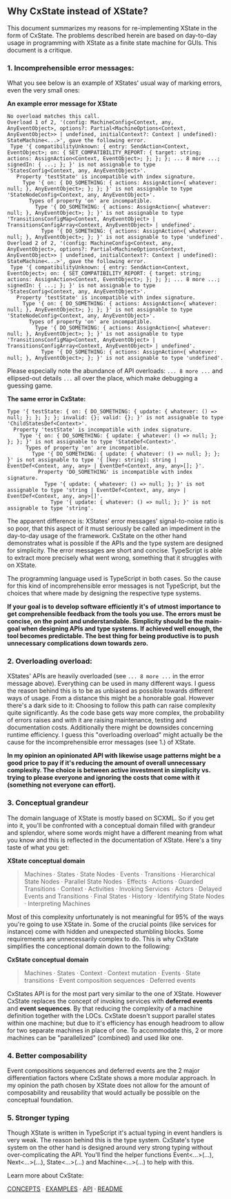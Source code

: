 ## Why CxState instead of XState?

This document summarizes my reasons for re-implementing XState in the form of CxState. The problems described herein are based on day-to-day usage in programming with XState as a finite state machine for GUIs. This document is a critique.

### 1. Incomprehensible error messages:

What you see below is an example of XStates' usual way of marking errors, even the very small ones:

**An example error message for XState**

 ```ascii
 No overload matches this call.
Overload 1 of 2, '(config: MachineConfig<Context, any, AnyEventObject>, options?: Partial<MachineOptions<Context, AnyEventObject>> | undefined, initialContext?: Context | undefined): StateMachine<...>', gave the following error.
  Type '{ compatibilityUnknown: { entry: SendAction<Context, EventObject>; on: { SET_COMPATIBILITY_REPORT: { target: string; actions: AssignAction<Context, EventObject>; }; }; }; ... 8 more ...; signedIn: { ...; }; }' is not assignable to type 'StatesConfig<Context, any, AnyEventObject>'.
    Property 'testState' is incompatible with index signature.
      Type '{ on: { DO_SOMETHING: { actions: AssignAction<{ whatever: null; }, AnyEventObject>; }; }; }' is not assignable to type 'StateNodeConfig<Context, any, AnyEventObject>'.
        Types of property 'on' are incompatible.
          Type '{ DO_SOMETHING: { actions: AssignAction<{ whatever: null; }, AnyEventObject>; }; }' is not assignable to type 'TransitionsConfigMap<Context, AnyEventObject> | TransitionsConfigArray<Context, AnyEventObject> | undefined'.
            Type '{ DO_SOMETHING: { actions: AssignAction<{ whatever: null; }, AnyEventObject>; }; }' is not assignable to type 'undefined'.
Overload 2 of 2, '(config: MachineConfig<Context, any, AnyEventObject>, options?: Partial<MachineOptions<Context, AnyEventObject>> | undefined, initialContext?: Context | undefined): StateMachine<...>', gave the following error.
  Type '{ compatibilityUnknown: { entry: SendAction<Context, EventObject>; on: { SET_COMPATIBILITY_REPORT: { target: string; actions: AssignAction<Context, EventObject>; }; }; }; ... 8 more ...; signedIn: { ...; }; }' is not assignable to type 'StatesConfig<Context, any, AnyEventObject>'.
    Property 'testState' is incompatible with index signature.
      Type '{ on: { DO_SOMETHING: { actions: AssignAction<{ whatever: null; }, AnyEventObject>; }; }; }' is not assignable to type 'StateNodeConfig<Context, any, AnyEventObject>'.
        Types of property 'on' are incompatible.
          Type '{ DO_SOMETHING: { actions: AssignAction<{ whatever: null; }, AnyEventObject>; }; }' is not assignable to type 'TransitionsConfigMap<Context, AnyEventObject> | TransitionsConfigArray<Context, AnyEventObject> | undefined'.
            Type '{ DO_SOMETHING: { actions: AssignAction<{ whatever: null; }, AnyEventObject>; }; }' is not assignable to type 'undefined'.
 ```

Please especially note the abundance of API overloads: `... 8 more ...` and ellipsed-out details `...` all over the place, which make debugging a guessing game.

**The same error in CxState:**

```ascii
Type '{ testState: { on: { DO_SOMETHING: { update: { whatever: () => null; }; }; }; }; invalid: {}; valid: {}; }' is not assignable to type 'ChildStatesDef<Context>'.
  Property 'testState' is incompatible with index signature.
    Type '{ on: { DO_SOMETHING: { update: { whatever: () => null; }; }; }; }' is not assignable to type 'StateDef<Context>'.
      Types of property 'on' are incompatible.
        Type '{ DO_SOMETHING: { update: { whatever: () => null; }; }; }' is not assignable to type '{ [key: string]: string | EventDef<Context, any, any> | EventDef<Context, any, any>[]; }'.
          Property 'DO_SOMETHING' is incompatible with index signature.
            Type '{ update: { whatever: () => null; }; }' is not assignable to type 'string | EventDef<Context, any, any> | EventDef<Context, any, any>[]'.
              Type '{ update: { whatever: () => null; }; }' is not assignable to type 'string'.
```

The apparent difference is: XStates' error messages' signal-to-noise ratio is so poor, that this aspect of it must seriously be called an impediment in the day-to-day usage of the framework. CxState on the other hand demonstrates what is possible if the APIs and the type system are designed for simplicity. The error messages are short and concise. TypeScript is able to extract more precisely what went wrong, something that it struggles with on XState.

The programming language used is TypeScript in both cases. So the cause for this kind of incomprehensible error messages is not TypeScript, but the choices that where made by designing the respective type systems.

**If your goal is to develop software efficiently it's of utmost importance to get comprehensible feedback from the tools you use. The errors must be concise, on the point and understandable. Simplicity should be the main-goal when designing APIs and type systems. If achieved well enough, the tool becomes predictable. The best thing for being productive is to push unnecessary complications down towards zero.**

### 2. Overloading overload:

XStates' APIs are heavily overloaded (see `... 8 more ...` in the error message above). Everything can be used in many different ways. I guess the reason behind this is to be as unbiased as possible towards different ways of usage. From a distance this might be a honorable goal. However there's a dark side to it: Choosing to follow this path can raise complexity quite significantly. As the code base gets way more complex, the probability of errors raises and with it are raising maintenance, testing and documentation costs. Additionally there might be downsides concerning runtime efficiency. I guess this "overloading overload" might actually be the cause for the incomprehensible error messages (see 1.) of XState.

**In my opinion an opinionated API with likewise usage patterns might be a good price to pay if it's reducing the amount of overall unnecessary complexity. The choice is between active investment in simplicity vs. trying to please everyone and ignoring the costs that come with it (something not everyone can effort).**

### 3. Conceptual grandeur

The domain language of XState is mostly based on SCXML. So if you get into it, you'll be confronted with a conceptual domain filled with grandeur and splendor, where some words might have a different meaning from what you know and this is reflected in the documentation of XState. Here's a tiny taste of what you get:

**XState conceptual domain**

> Machines · States · State Nodes · Events · Transitions · Hierarchical State Nodes · Parallel State Nodes · Effects · Actions · Guarded Transitions · Context · Activities · Invoking Services · Actors · Delayed Events and Transitions · Final States · History · Identifying State Nodes · Interpreting Machines

Most of this complexity unfortunately is not meaningful for 95% of the ways you're going to use XState in. Some of the crucial points (like services for instance) come with hidden and unexpected stumbling blocks. Some requirements are unnecessarily complex to do. This is why CxState simplifies the conceptional domain down to the following:

**CxState conceptual domain**

> Machines · States · Context · Context mutation · Events · State transitions · Event composition sequences · Deferred events

CxStates API is for the most part very similar to the one of XState. However CxState replaces the concept of invoking services with **deferred events** and **event sequences**. By that reducing the complexity of a machine definition together with the LOCs. CxState doesn't support parallel states within one machine; but due to it's efficiency has enough headroom to allow for two separate machines in place of one. To accommodate this, 2 or more machines can be "parallelized" (combined) and used like one.

### 4. Better composability

Event compositions sequences and deferred events are the 2 major differentiation factors where CxState shows a more modular approach. In my opinion the path chosen by XState does not allow for the amount of composability and reusability that would actually be possible on the conceptual foundation.

### 5. Stronger typing

Though XState is written in TypeScript it's actual typing in event handlers is very weak. The reason behind this is the type system. CxState's type system on the other hand is designed around very strong typing without over-complicating the API. You'll find the helper functions Event<...>(...), Next<...>(...), State<...>(...) and  Machine<...>(...) to help with this.

Learn more about CxState:

[CONCEPTS](CONCEPTS.md) · [EXAMPLES](EXAMPLES.md) · [API](docs) · [README](README.md)
